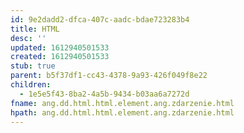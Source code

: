 ```yaml
---
id: 9e2dadd2-dfca-407c-aadc-bdae723283b4
title: HTML
desc: ''
updated: 1612940501533
created: 1612940501533
stub: true
parent: b5f37df1-cc43-4378-9a93-426f049f8e22
children:
  - 1e5e5f43-8ba2-4a5b-9434-b03aa6a7272d
fname: ang.dd.html.html.element.ang.zdarzenie.html
hpath: ang.dd.html.html.element.ang.zdarzenie.html
---
```




